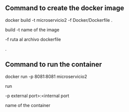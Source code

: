 ## Command to create the docker image

docker build -t microservicio2 -f Docker/Dockerfile .

  build
  -t name of the image

  -f ruta al archivo dockerfile

   .

## Command to run the container

 docker run -p 8081:8081 microservicio2

   run

   -p external port>:<internal port
 
   name of the container
